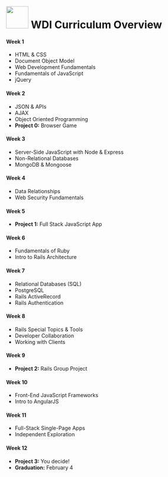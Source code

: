 # <img src="https://cloud.githubusercontent.com/assets/7833470/10423298/ea833a68-7079-11e5-84f8-0a925ab96893.png" width="60"> WDI Curriculum Overview

#### Week 1

* HTML & CSS
* Document Object Model
* Web Development Fundamentals
* Fundamentals of JavaScript
* jQuery

#### Week 2

* JSON & APIs
* AJAX
* Object Oriented Programming
* **Project 0:** Browser Game

#### Week 3

* Server-Side JavaScript with Node & Express
* Non-Relational Databases
* MongoDB & Mongoose

#### Week 4

* Data Relationships
* Web Security Fundamentals

#### Week 5

* **Project 1:** Full Stack JavaScript App

#### Week 6

* Fundamentals of Ruby
* Intro to Rails Architecture

#### Week 7

* Relational Databases (SQL)
* PostgreSQL
* Rails ActiveRecord
* Rails Authentication

#### Week 8

* Rails Special Topics & Tools
* Developer Collaboration
* Working with Clients

#### Week 9

* **Project 2:** Rails Group Project

#### Week 10

* Front-End JavaScript Frameworks
* Intro to AngularJS

#### Week 11

* Full-Stack Single-Page Apps
* Independent Exploration

#### Week 12

* **Project 3:** You decide!
* **Graduation:** February 4
